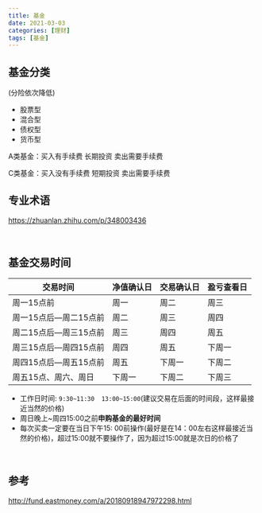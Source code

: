 ```yaml
---
title: 基金
date: 2021-03-03
categories: [理财]
tags: [基金]
---
```


## 基金分类

(分险依次降低)

- 股票型
- 混合型
- 债权型
- 货币型

A类基金：买入有手续费    长期投资 卖出需要手续费

C类基金：买入没有手续费 短期投资 卖出需要手续费

## 专业术语

https://zhuanlan.zhihu.com/p/348003436

​    



## 基金交易时间

| 交易时间              | 净值确认日 | 交易确认日 | 盈亏查看日 |
| --------------------- | ---------- | ---------- | ---------- |
| 周一15点前            | 周一       | 周二       | 周三       |
| 周一15点后—周二15点前 | 周二       | 周三       | 周四       |
| 周二15点后—周三15点前 | 周三       | 周四       | 周五       |
| 周三15点后—周四15点前 | 周四       | 周五       | 下周一     |
| 周四15点后—周五15点前 | 周五       | 下周一     | 下周二     |
| 周五15点、周六、周日  | 下周一     | 下周二     | 下周三     |

- 工作日时间: `9:30~11:30  13:00~15:00`(建议交易在后面的时间段，这样最接近当然的价格)
- 周日晚上~周四15:00之前**申购基金的最好时间**
- 每次买卖一定要在当日下午15: 00前操作(最好是在14：00左右这样最接近当然的价格)，超过15:00就不要操作了，因为超过15:00就是次日的价格了

​    

## 参考

http://fund.eastmoney.com/a/20180918947972298.html


